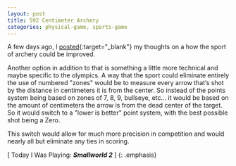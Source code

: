 ```yaml
---
layout: post
title: 592 Centimeter Archery
categories: physical-game, sports-game
---
```

A few days ago, I [posted](http://www.foster-douglas.com/games/588-a-revision-of-archery/){:target="_blank"} my thoughts on a how the sport of archery could be improved.

Another option in addition to that is something a little more technical and maybe specific to the olympics.  A way that the sport could eliminate entirely the use of numbered "zones" would be to measure every arrow that’s shot by the distance in centimeters it is from the center. So instead of the points system being based on zones of 7, 8, 9, bullseye, etc… it would be based on the amount of centimeters the arrow is from the dead center of the target.  So it would switch to a "lower is better" point system, with the best possible shot being a Zero.

This switch would allow for much more precision in competition and would nearly all but eliminate any ties in scoring.

[ Today I Was Playing: ***Smallworld 2*** ]
{: .emphasis}